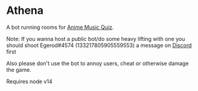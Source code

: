 # Athena

A bot running rooms for [Anime Music Quiz](https://animemusicquiz.com).


Note: If you wanna host a public bot/do some heavy lifting with one you should shoot Egerod#4574 (133217805905559553) a message on [Discord](https://discord.gg/ZqTJeyV) first

Also please don't use the bot to annoy users, cheat or otherwise damage the game.


Requires node v14